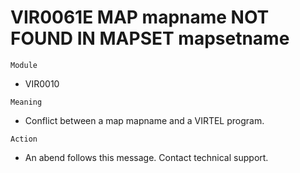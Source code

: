 # VIR0061E MAP mapname NOT FOUND IN MAPSET mapsetname

`Module`
- VIR0010

`Meaning`
- Conflict between a map mapname and a VIRTEL program.

`Action`
- An abend follows this message. Contact technical support.
